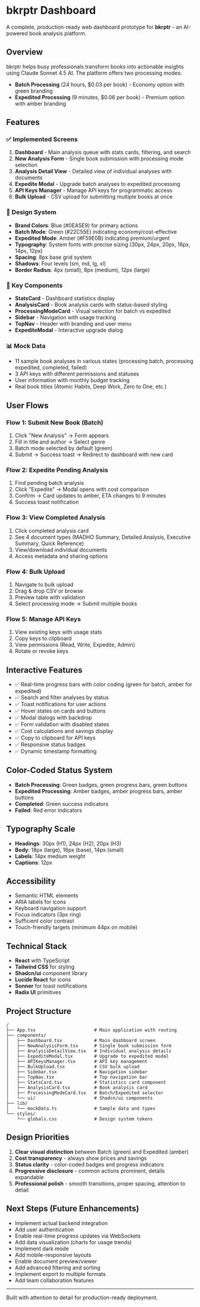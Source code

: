 # bkrptr Dashboard

A complete, production-ready web dashboard prototype for **bkrptr** - an AI-powered book analysis platform.

## Overview

bkrptr helps busy professionals transform books into actionable insights using Claude Sonnet 4.5 AI. The platform offers two processing modes:

- **Batch Processing** (24 hours, $0.03 per book) - Economy option with green branding
- **Expedited Processing** (9 minutes, $0.06 per book) - Premium option with amber branding

## Features

### ✅ Implemented Screens

1. **Dashboard** - Main analysis queue with stats cards, filtering, and search
2. **New Analysis Form** - Single book submission with processing mode selection
3. **Analysis Detail View** - Detailed view of individual analyses with documents
4. **Expedite Modal** - Upgrade batch analyses to expedited processing
5. **API Keys Manager** - Manage API keys for programmatic access
6. **Bulk Upload** - CSV upload for submitting multiple books at once

### 🎨 Design System

- **Brand Colors**: Blue (#0EA5E9) for primary actions
- **Batch Mode**: Green (#22C55E) indicating economy/cost-effective
- **Expedited Mode**: Amber (#F59E0B) indicating premium/urgent
- **Typography**: System fonts with precise sizing (30px, 24px, 20px, 16px, 14px, 12px)
- **Spacing**: 8px base grid system
- **Shadows**: Four levels (sm, md, lg, xl)
- **Border Radius**: 4px (small), 8px (medium), 12px (large)

### 🎯 Key Components

- **StatsCard** - Dashboard statistics display
- **AnalysisCard** - Book analysis cards with status-based styling
- **ProcessingModeCard** - Visual selection for batch vs expedited
- **Sidebar** - Navigation with usage tracking
- **TopNav** - Header with branding and user menu
- **ExpediteModal** - Interactive upgrade dialog

### 📊 Mock Data

- 11 sample book analyses in various states (processing batch, processing expedited, completed, failed)
- 3 API keys with different permissions and statuses
- User information with monthly budget tracking
- Real book titles (Atomic Habits, Deep Work, Zero to One, etc.)

## User Flows

### Flow 1: Submit New Book (Batch)
1. Click "New Analysis" → Form appears
2. Fill in title and author → Select genre
3. Batch mode selected by default (green)
4. Submit → Success toast → Redirect to dashboard with new card

### Flow 2: Expedite Pending Analysis
1. Find pending batch analysis
2. Click "Expedite" → Modal opens with cost comparison
3. Confirm → Card updates to amber, ETA changes to 9 minutes
4. Success toast notification

### Flow 3: View Completed Analysis
1. Click completed analysis card
2. See 4 document types (MADHO Summary, Detailed Analysis, Executive Summary, Quick Reference)
3. View/download individual documents
4. Access metadata and sharing options

### Flow 4: Bulk Upload
1. Navigate to bulk upload
2. Drag & drop CSV or browse
3. Preview table with validation
4. Select processing mode → Submit multiple books

### Flow 5: Manage API Keys
1. View existing keys with usage stats
2. Copy keys to clipboard
3. View permissions (Read, Write, Expedite, Admin)
4. Rotate or revoke keys

## Interactive Features

- ✅ Real-time progress bars with color coding (green for batch, amber for expedited)
- ✅ Search and filter analyses by status
- ✅ Toast notifications for user actions
- ✅ Hover states on cards and buttons
- ✅ Modal dialogs with backdrop
- ✅ Form validation with disabled states
- ✅ Cost calculations and savings display
- ✅ Copy to clipboard for API keys
- ✅ Responsive status badges
- ✅ Dynamic timestamp formatting

## Color-Coded Status System

- **Batch Processing**: Green badges, green progress bars, green buttons
- **Expedited Processing**: Amber badges, amber progress bars, amber buttons
- **Completed**: Green success indicators
- **Failed**: Red error indicators

## Typography Scale

- **Headings**: 30px (H1), 24px (H2), 20px (H3)
- **Body**: 18px (large), 16px (base), 14px (small)
- **Labels**: 14px medium weight
- **Captions**: 12px

## Accessibility

- Semantic HTML elements
- ARIA labels for icons
- Keyboard navigation support
- Focus indicators (3px ring)
- Sufficient color contrast
- Touch-friendly targets (minimum 44px on mobile)

## Technical Stack

- **React** with TypeScript
- **Tailwind CSS** for styling
- **Shadcn/ui** component library
- **Lucide React** for icons
- **Sonner** for toast notifications
- **Radix UI** primitives

## Project Structure

```
/
├── App.tsx                      # Main application with routing
├── components/
│   ├── Dashboard.tsx            # Main dashboard screen
│   ├── NewAnalysisForm.tsx      # Single book submission form
│   ├── AnalysisDetailView.tsx   # Individual analysis details
│   ├── ExpediteModal.tsx        # Upgrade to expedited modal
│   ├── APIKeysManager.tsx       # API key management
│   ├── BulkUpload.tsx           # CSV bulk upload
│   ├── Sidebar.tsx              # Navigation sidebar
│   ├── TopNav.tsx               # Top navigation bar
│   ├── StatsCard.tsx            # Statistics card component
│   ├── AnalysisCard.tsx         # Book analysis card
│   ├── ProcessingModeCard.tsx   # Batch/Expedited selector
│   └── ui/                      # Shadcn/ui components
├── lib/
│   └── mockData.ts              # Sample data and types
└── styles/
    └── globals.css              # Design system tokens
```

## Design Priorities

1. **Clear visual distinction** between Batch (green) and Expedited (amber)
2. **Cost transparency** - always show prices and savings
3. **Status clarity** - color-coded badges and progress indicators
4. **Progressive disclosure** - common actions prominent, details expandable
5. **Professional polish** - smooth transitions, proper spacing, attention to detail

## Next Steps (Future Enhancements)

- Implement actual backend integration
- Add user authentication
- Enable real-time progress updates via WebSockets
- Add data visualization (charts for usage trends)
- Implement dark mode
- Add mobile-responsive layouts
- Enable document preview/viewer
- Add advanced filtering and sorting
- Implement export to multiple formats
- Add team collaboration features

---

Built with attention to detail for production-ready deployment.
